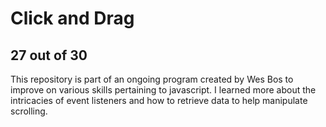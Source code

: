 # Click and Drag
## 27 out of 30
This repository is part of an ongoing program created by Wes Bos to improve on various skills pertaining to javascript.
I learned more about the intricacies of event listeners and how to retrieve data to help manipulate scrolling.
